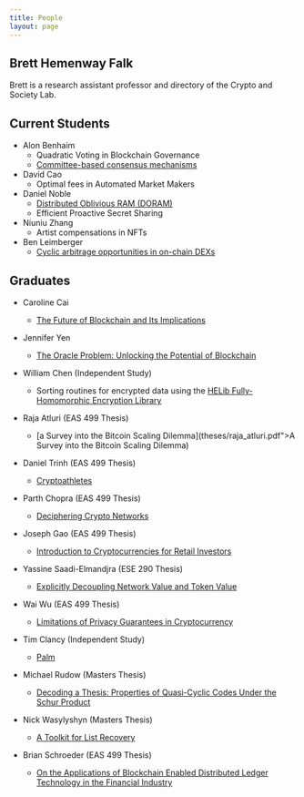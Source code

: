 ```yaml
---
title: People
layout: page
---
```


## Brett Hemenway Falk

Brett is a research assistant professor and directory of the Crypto and Society Lab.

## Current Students

* Alon Benhaim
	* Quadratic Voting in Blockchain Governance
	* [Committee-based consensus mechanisms](https://arxiv.org/abs/2110.08673)
* David Cao
	* Optimal fees in Automated Market Makers
* Daniel Noble
	* [Distributed Oblivious RAM (DORAM)](https://eprint.iacr.org/2021/1463)
	* Efficient Proactive Secret Sharing
* Niuniu Zhang
	* Artist compensations in NFTs
* Ben Leimberger
	* [Cyclic arbitrage opportunities in on-chain DEXs](https://github.com/benleim/pathfinder)

## Graduates

* Caroline Cai
	* [The Future of Blockchain and Its Implications](assets/theses/caroline_cai.pdf)

* Jennifer Yen
	* [The Oracle Problem: Unlocking the Potential of Blockchain](assets/theses/jennifer_yen.pdf)

* William Chen (Independent Study)
	* Sorting routines for encrypted data using the [HELib Fully-Homomorphic Encryption Library](https://github.com/shaih/HElib)

* Raja Atluri (EAS 499 Thesis)
   * [a Survey into the Bitcoin Scaling Dilemma](theses/raja_atluri.pdf">A Survey into the Bitcoin Scaling Dilemma)

* Daniel Trinh (EAS 499 Thesis)
	* [Cryptoathletes](https://github.com/dantrinh/cryptoathletes)

* Parth Chopra (EAS 499 Thesis)
    * [Deciphering Crypto Networks](assets/theses/parth_chopra.pdf)

* Joseph Gao (EAS 499 Thesis)
	* [Introduction to Cryptocurrencies for Retail Investors](assets/theses/joseph_gao.pdf)

* Yassine Saadi-Elmandjra (ESE 290 Thesis)
    * [Explicitly Decoupling Network Value and Token Value](assets/theses/yassine_elmandjra.pdf)

* Wai Wu (EAS 499 Thesis)
    * [Limitations of Privacy Guarantees in Cryptocurrency](assets/theses/wai_wu.pdf)

* Tim Clancy (Independent Study)
	* [Palm](https://github.com/TimTinkers/Palm)

* Michael Rudow (Masters Thesis)
	* [Decoding a Thesis: Properties of Quasi-Cyclic Codes Under the Schur Product](assets/theses/michael_rudow.pdf)

* Nick Wasylyshyn (Masters Thesis)
	* [A Toolkit for List Recovery](assets/theses/nick_wasylyshyn.pdf)

* Brian Schroeder (EAS 499 Thesis)
	* [On the Applications of Blockchain Enabled Distributed Ledger Technology in the Financial Industry](assets/theses/brian_schroeder.pdf)
